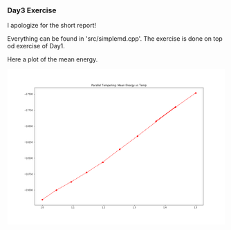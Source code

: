 ### Day3 Exercise

I apologize for the short report!

Everything can be found in 'src/simplemd.cpp'. The exercise is done on top od exercise of Day1.

Here a plot of the mean energy.

![Figure](parallel_temp_mean_energy.png)
